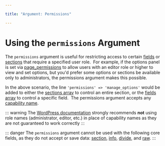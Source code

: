 ```yaml
---

title: "Argument: Permissions" 

---
```


# Using the `permissions` Argument

The `permissions` argument is useful for restricting access to certain [fields](./object-field.md) or [sections](object-section.md)
that require a specified user role.  For example, if the options panel is set via [page_permissions](arguments-global.md#page-permissions)
to allow users with an editor role or higher to view and set options, but you'd prefer some options or sections be 
available only to administrators, the permissions argument makes this possible.

In the above scenario, the line `'permissions' => 'manage_options'` would be added to either the [sections array](object-section.md) 
to control an entire section, or the [fields array](./object-field.md) to control a specific field.  The permissions 
argument accepts any [capability name](http://codex.wordpress.org/Roles_and_Capabilities).

::: warning
The [WordPress documentation](https://core.trac.wordpress.org/ticket/22624) strongly recommends **not** using role names (administrator, editor, etc.) in place of capability names as 
they are not guaranteed to work correctly
:::

::: danger
The `permissions` argument cannot be used with the following core fields, as they do not accept or save data: 
[section](../core-fields/section.md), [info](../core-fields/info.md), [divide](../core-fields/divide.md), and 
[raw](../core-fields/raw.md).
:::